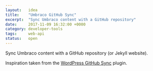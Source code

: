 ```yaml
---
layout:   idea
title:    "Umbraco GitHub Sync"
excerpt:  "Sync Umbraco content with a GitHub repository"
date:     2017-11-09 16:32:00 +0000
category: developer-tools
tags:     web-api
status:   open
---
```


Sync Umbraco content with a GitHub repository (or Jekyll website).

Inspiration taken from the [WordPress GitHub Sync](https://wordpress.org/plugins/wp-github-sync/) plugin.

